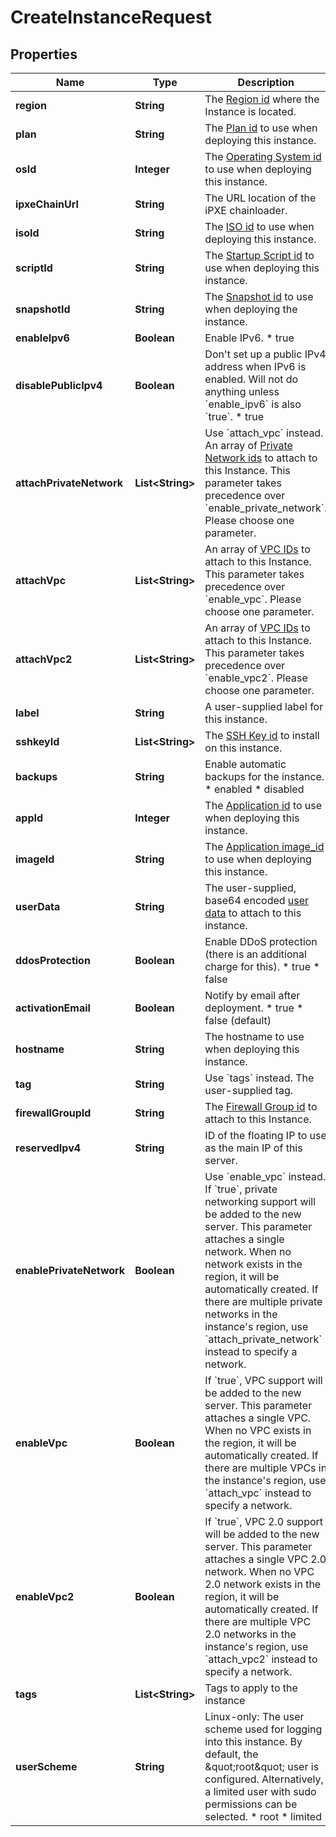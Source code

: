 

# CreateInstanceRequest


## Properties

| Name | Type | Description | Notes |
|------------ | ------------- | ------------- | -------------|
|**region** | **String** | The [Region id](#operation/list-regions) where the Instance is located. |  |
|**plan** | **String** | The [Plan id](#operation/list-plans) to use when deploying this instance. |  |
|**osId** | **Integer** | The [Operating System id](#operation/list-os) to use when deploying this instance. |  [optional] |
|**ipxeChainUrl** | **String** | The URL location of the iPXE chainloader. |  [optional] |
|**isoId** | **String** | The [ISO id](#operation/list-isos) to use when deploying this instance. |  [optional] |
|**scriptId** | **String** | The [Startup Script id](#operation/list-startup-scripts) to use when deploying this instance. |  [optional] |
|**snapshotId** | **String** | The [Snapshot id](#operation/list-snapshots) to use when deploying the instance. |  [optional] |
|**enableIpv6** | **Boolean** | Enable IPv6.  * true |  [optional] |
|**disablePublicIpv4** | **Boolean** | Don&#39;t set up a public IPv4 address when IPv6 is enabled. Will not do anything unless &#x60;enable_ipv6&#x60; is also &#x60;true&#x60;.  * true |  [optional] |
|**attachPrivateNetwork** | **List&lt;String&gt;** | Use &#x60;attach_vpc&#x60; instead. An array of [Private Network ids](#operation/list-networks) to attach to this Instance. This parameter takes precedence over &#x60;enable_private_network&#x60;. Please choose one parameter. |  [optional] |
|**attachVpc** | **List&lt;String&gt;** | An array of [VPC IDs](#operation/list-vpcs) to attach to this Instance. This parameter takes precedence over &#x60;enable_vpc&#x60;. Please choose one parameter. |  [optional] |
|**attachVpc2** | **List&lt;String&gt;** | An array of [VPC IDs](#operation/list-vpc2) to attach to this Instance. This parameter takes precedence over &#x60;enable_vpc2&#x60;. Please choose one parameter. |  [optional] |
|**label** | **String** | A user-supplied label for this instance. |  [optional] |
|**sshkeyId** | **List&lt;String&gt;** | The [SSH Key id](#operation/list-ssh-keys) to install on this instance. |  [optional] |
|**backups** | **String** | Enable automatic backups for the instance.  * enabled * disabled |  [optional] |
|**appId** | **Integer** | The [Application id](#operation/list-applications) to use when deploying this instance. |  [optional] |
|**imageId** | **String** | The [Application image_id](#operation/list-applications) to use when deploying this instance. |  [optional] |
|**userData** | **String** | The user-supplied, base64 encoded [user data](https://www.vultr.com/docs/manage-instance-user-data-with-the-vultr-metadata-api/) to attach to this instance. |  [optional] |
|**ddosProtection** | **Boolean** | Enable DDoS protection (there is an additional charge for this).  * true * false |  [optional] |
|**activationEmail** | **Boolean** | Notify by email after deployment.  * true * false (default) |  [optional] |
|**hostname** | **String** | The hostname to use when deploying this instance. |  [optional] |
|**tag** | **String** | Use &#x60;tags&#x60; instead. The user-supplied tag. |  [optional] |
|**firewallGroupId** | **String** | The [Firewall Group id](#operation/list-firewall-groups) to attach to this Instance. |  [optional] |
|**reservedIpv4** | **String** | ID of the floating IP to use as the main IP of this server. |  [optional] |
|**enablePrivateNetwork** | **Boolean** | Use &#x60;enable_vpc&#x60; instead.  If &#x60;true&#x60;, private networking support will be added to the new server.  This parameter attaches a single network. When no network exists in the region, it will be automatically created.  If there are multiple private networks in the instance&#39;s region, use &#x60;attach_private_network&#x60; instead to specify a network. |  [optional] |
|**enableVpc** | **Boolean** | If &#x60;true&#x60;, VPC support will be added to the new server.  This parameter attaches a single VPC. When no VPC exists in the region, it will be automatically created.  If there are multiple VPCs in the instance&#39;s region, use &#x60;attach_vpc&#x60; instead to specify a network. |  [optional] |
|**enableVpc2** | **Boolean** | If &#x60;true&#x60;, VPC 2.0 support will be added to the new server.  This parameter attaches a single VPC 2.0 network. When no VPC 2.0 network exists in the region, it will be automatically created.  If there are multiple VPC 2.0 networks in the instance&#39;s region, use &#x60;attach_vpc2&#x60; instead to specify a network. |  [optional] |
|**tags** | **List&lt;String&gt;** | Tags to apply to the instance |  [optional] |
|**userScheme** | **String** | Linux-only: The user scheme used for logging into this instance. By default, the \&quot;root\&quot; user is configured. Alternatively, a limited user with sudo permissions can be selected.  * root * limited |  [optional] |



